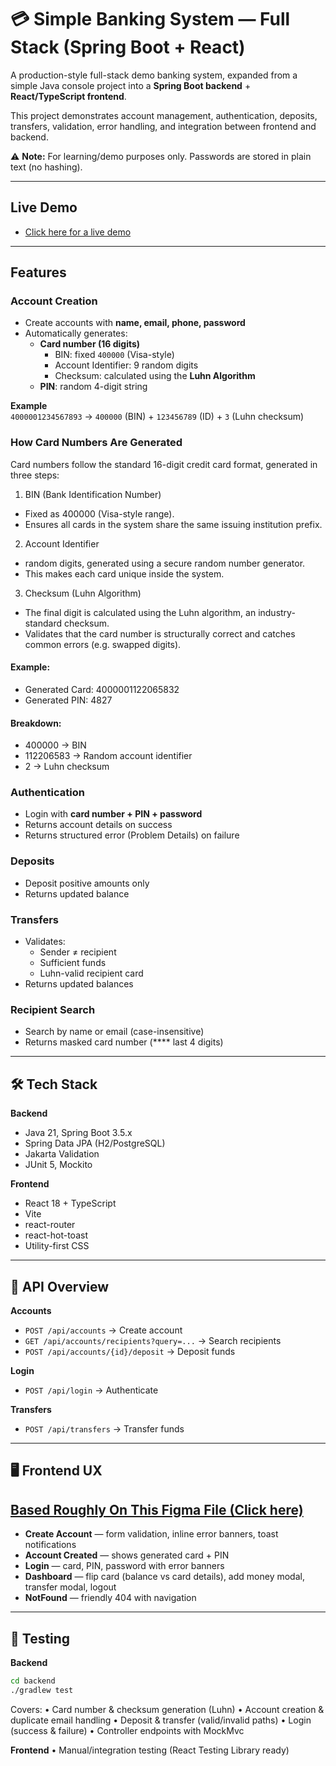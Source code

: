 # 💳 Simple Banking System — Full Stack (Spring Boot + React)

A production-style full-stack demo banking system, expanded from a simple Java console project into a **Spring Boot backend** + **React/TypeScript frontend**.

This project demonstrates account management, authentication, deposits, transfers, validation, error handling, and integration between frontend and backend.

⚠️ **Note:** For learning/demo purposes only. Passwords are stored in plain text (no hashing).

---
## Live Demo
- [Click here for a live demo](https://simple-banking-system-fullstack.netlify.app/login)
---

## Features

### Account Creation
- Create accounts with **name, email, phone, password**  
- Automatically generates:  
  - **Card number (16 digits)**  
    - BIN: fixed `400000` (Visa-style)  
    - Account Identifier: 9 random digits  
    - Checksum: calculated using the **Luhn Algorithm**  
  - **PIN**: random 4-digit string  

**Example**  
`4000001234567893` → `400000` (BIN) + `123456789` (ID) + `3` (Luhn checksum)

### How Card Numbers Are Generated
Card numbers follow the standard 16-digit credit card format, generated in three steps:
1. BIN (Bank Identification Number)
  - Fixed as 400000 (Visa-style range).
  - Ensures all cards in the system share the same issuing institution prefix.
2. Account Identifier
  - random digits, generated using a secure random number generator.
  - This makes each card unique inside the system.
3. Checksum (Luhn Algorithm)
  - The final digit is calculated using the Luhn algorithm, an industry-standard checksum.
  - Validates that the card number is structurally correct and catches common errors (e.g. swapped digits).

#### Example:
- Generated Card: 4000001122065832
- Generated PIN: 4827
  
#### Breakdown:
- 400000 → BIN
- 112206583 → Random account identifier
- 2 → Luhn checksum

### Authentication
- Login with **card number + PIN + password**  
- Returns account details on success  
- Returns structured error (Problem Details) on failure  

### Deposits
- Deposit positive amounts only  
- Returns updated balance  

### Transfers
- Validates:  
  - Sender ≠ recipient  
  - Sufficient funds  
  - Luhn-valid recipient card  
- Returns updated balances  

### Recipient Search
- Search by name or email (case-insensitive)  
- Returns masked card number (**** last 4 digits)  

---

## 🛠️ Tech Stack

**Backend**
- Java 21, Spring Boot 3.5.x  
- Spring Data JPA (H2/PostgreSQL)  
- Jakarta Validation  
- JUnit 5, Mockito  

**Frontend**
- React 18 + TypeScript  
- Vite  
- react-router  
- react-hot-toast  
- Utility-first CSS  

---

## 🔑 API Overview

**Accounts**  
- `POST /api/accounts` → Create account  
- `GET /api/accounts/recipients?query=...` → Search recipients  
- `POST /api/accounts/{id}/deposit` → Deposit funds  

**Login**  
- `POST /api/login` → Authenticate  

**Transfers**  
- `POST /api/transfers` → Transfer funds  

---

## 🖥 Frontend UX

## [Based Roughly On This Figma File (Click here)](https://www.figma.com/design/HUkzEQHgwRSxrZaJZn3zp6/Free-Banking-Mobile-App-Ui-Kit-With-light---Dark-Mode-High-Quality-Ui-43--Screen-template--Community---Copy-?node-id=1-4&p=f&t=UrrMFSnJK6KO8eGf-0)

- **Create Account** — form validation, inline error banners, toast notifications  
- **Account Created** — shows generated card + PIN  
- **Login** — card, PIN, password with error banners  
- **Dashboard** — flip card (balance vs card details), add money modal, transfer modal, logout  
- **NotFound** — friendly 404 with navigation  

---

## 🧪 Testing

**Backend**
```bash
cd backend
./gradlew test
```

Covers:
	•	Card number & checksum generation (Luhn)
	•	Account creation & duplicate email handling
	•	Deposit & transfer (valid/invalid paths)
	•	Login (success & failure)
	•	Controller endpoints with MockMvc

**Frontend**
	•	Manual/integration testing (React Testing Library ready)

